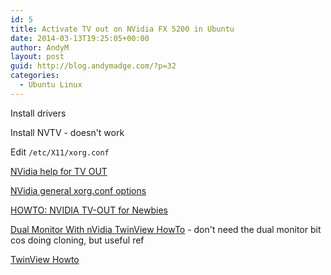 ```yaml
---
id: 5
title: Activate TV out on NVidia FX 5200 in Ubuntu
date: 2014-03-13T19:25:05+00:00
author: AndyM
layout: post
guid: http://blog.andymadge.com/?p=32
categories:
  - Ubuntu Linux
---
```

Install drivers

Install NVTV - doesn't work

Edit `/etc/X11/xorg.conf`

[NVidia help for TV OUT](http://download.nvidia.com/solaris/1.0-8762/README/appendix-h.html)

[NVidia general xorg.conf options](http://download.nvidia.com/solaris/1.0-8762/README/appendix-d.html)

[HOWTO: NVIDIA TV-OUT for Newbies](http://www.ubuntuforums.org/showthread.php?t=98456&highlight=nvtv)

[Dual Monitor With nVidia TwinView HowTo](http://www.ubuntuforums.org/showthread.php?p=1773584) - don't need the dual monitor bit cos doing cloning, but useful ref

[TwinView Howto](http://www.ublug.org/ubuntu/twinview/twinview-howto-breezy.html)